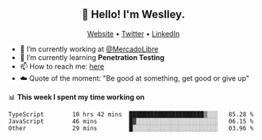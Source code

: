<h2 align="center">👋 Hello! I'm Weslley.</h2>
<p align="center">
  <a href="http://weslleyneri.com.br">Website</a> •
  <a href="https://twitter.com/Weslley_Neri">Twitter</a> •
  <a href="https://www.linkedin.com/in/weslley-neri-3658908b">LinkedIn</a>
</p>


- 🔭 I’m currently working at [@MercadoLibre](https://github.com/mercadolibre)
- 🌱 I’m currently learning **Penetration Testing**
- 📫 How to reach me: [here](mailto:weslley39@gmail.com)
- ☁️ Quote of the moment: "Be good at something, get good or give up"

📊 **This week I spent my time working on**
<!--START_SECTION:waka-->

```text
TypeScript        10 hrs 42 mins  █████████████████████▒░░░   85.28 %
JavaScript        46 mins         █▓░░░░░░░░░░░░░░░░░░░░░░░   06.15 %
Other             29 mins         █░░░░░░░░░░░░░░░░░░░░░░░░   03.96 %
```

<!--END_SECTION:waka-->

<!-- Inspired by https://github.com/gruselhaus/gruselhaus -->